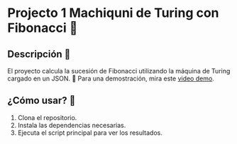 # Projecto 1 Machiquni de Turing con Fibonacci 🔄

## Descripción 📝
El proyecto calcula la sucesión de Fibonacci utilizando la máquina de Turing cargado en un JSON. 🎥 Para una demostración, mira este [video demo](https://www.youtube.com/shorts/ZLqXVzUvGTI).

## ¿Cómo usar? 🚀
1. Clona el repositorio.
2. Instala las dependencias necesarias.
3. Ejecuta el script principal para ver los resultados.

